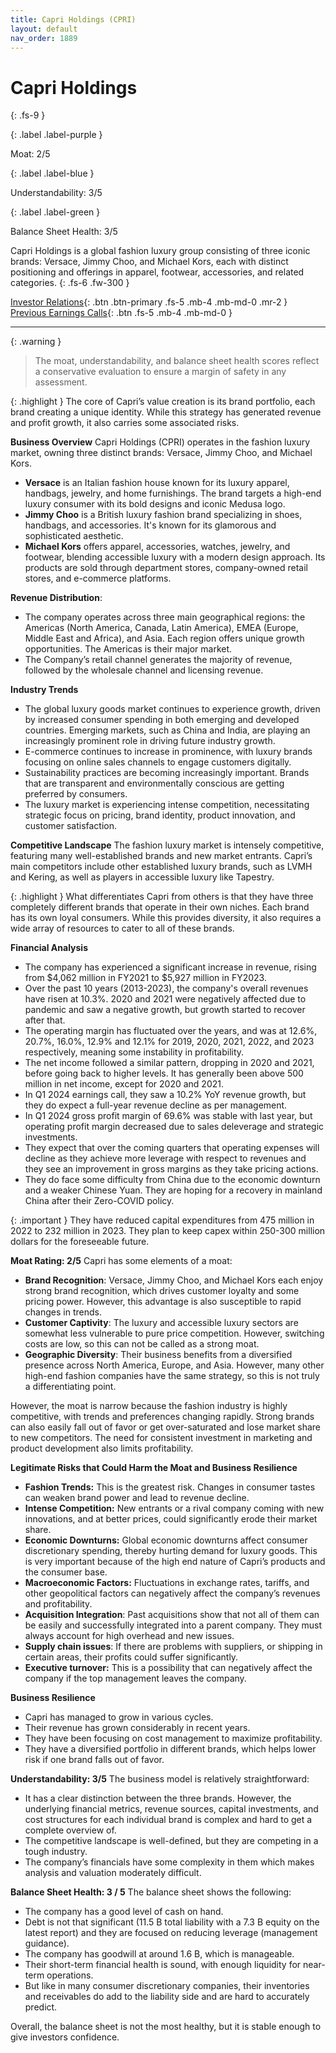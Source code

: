 ```yaml
---
title: Capri Holdings (CPRI)
layout: default
nav_order: 1889
---
```


# Capri Holdings
{: .fs-9 }

{: .label .label-purple }

Moat: 2/5

{: .label .label-blue }

Understandability: 3/5

{: .label .label-green }

Balance Sheet Health: 3/5

Capri Holdings is a global fashion luxury group consisting of three iconic brands: Versace, Jimmy Choo, and Michael Kors, each with distinct positioning and offerings in apparel, footwear, accessories, and related categories.
{: .fs-6 .fw-300 }

[Investor Relations](https://www.google.com/search?q=CPRI+investor+relations){: .btn .btn-primary .fs-5 .mb-4 .mb-md-0 .mr-2 }
[Previous Earnings Calls](https://discountingcashflows.com/company/CPRI/transcripts/){: .btn .fs-5 .mb-4 .mb-md-0 }

---

{: .warning }
>The moat, understandability, and balance sheet health scores reflect a conservative evaluation to ensure a margin of safety in any assessment.



{: .highlight }
The core of Capri’s value creation is its brand portfolio, each brand creating a unique identity. While this strategy has generated revenue and profit growth, it also carries some associated risks.

**Business Overview**
Capri Holdings (CPRI) operates in the fashion luxury market, owning three distinct brands: Versace, Jimmy Choo, and Michael Kors.
*   **Versace** is an Italian fashion house known for its luxury apparel, handbags, jewelry, and home furnishings. The brand targets a high-end luxury consumer with its bold designs and iconic Medusa logo.
*   **Jimmy Choo** is a British luxury fashion brand specializing in shoes, handbags, and accessories. It's known for its glamorous and sophisticated aesthetic.
*   **Michael Kors** offers apparel, accessories, watches, jewelry, and footwear, blending accessible luxury with a modern design approach. Its products are sold through department stores, company-owned retail stores, and e-commerce platforms.

**Revenue Distribution**:
*   The company operates across three main geographical regions: the Americas (North America, Canada, Latin America), EMEA (Europe, Middle East and Africa), and Asia. Each region offers unique growth opportunities. The Americas is their major market.
*   The Company’s retail channel generates the majority of revenue, followed by the wholesale channel and licensing revenue.

**Industry Trends**
*   The global luxury goods market continues to experience growth, driven by increased consumer spending in both emerging and developed countries. Emerging markets, such as China and India, are playing an increasingly prominent role in driving future industry growth.
*   E-commerce continues to increase in prominence, with luxury brands focusing on online sales channels to engage customers digitally.
*   Sustainability practices are becoming increasingly important. Brands that are transparent and environmentally conscious are getting preferred by consumers.
*   The luxury market is experiencing intense competition, necessitating strategic focus on pricing, brand identity, product innovation, and customer satisfaction.

**Competitive Landscape**
The fashion luxury market is intensely competitive, featuring many well-established brands and new market entrants. Capri’s main competitors include other established luxury brands, such as LVMH and Kering, as well as players in accessible luxury like Tapestry.

{: .highlight }
What differentiates Capri from others is that they have three completely different brands that operate in their own niches. Each brand has its own loyal consumers. While this provides diversity, it also requires a wide array of resources to cater to all of these brands.

**Financial Analysis**
*   The company has experienced a significant increase in revenue, rising from $4,062 million in FY2021 to $5,927 million in FY2023.
*   Over the past 10 years (2013-2023), the company's overall revenues have risen at 10.3%. 2020 and 2021 were negatively affected due to pandemic and saw a negative growth, but growth started to recover after that.
*   The operating margin has fluctuated over the years, and was at 12.6%, 20.7%, 16.0%, 12.9% and 12.1% for 2019, 2020, 2021, 2022, and 2023 respectively, meaning some instability in profitability.
*   The net income followed a similar pattern, dropping in 2020 and 2021, before going back to higher levels. It has generally been above 500 million in net income, except for 2020 and 2021.
*   In Q1 2024 earnings call, they saw a 10.2% YoY revenue growth, but they do expect a full-year revenue decline as per management.
*   In Q1 2024 gross profit margin of 69.6% was stable with last year, but operating profit margin decreased due to sales deleverage and strategic investments.
*   They expect that over the coming quarters that operating expenses will decline as they achieve more leverage with respect to revenues and they see an improvement in gross margins as they take pricing actions.
*   They do face some difficulty from China due to the economic downturn and a weaker Chinese Yuan. They are hoping for a recovery in mainland China after their Zero-COVID policy.

{: .important }
They have reduced capital expenditures from 475 million in 2022 to 232 million in 2023. They plan to keep capex within 250-300 million dollars for the foreseeable future.

**Moat Rating: 2/5**
Capri has some elements of a moat:
*  **Brand Recognition**: Versace, Jimmy Choo, and Michael Kors each enjoy strong brand recognition, which drives customer loyalty and some pricing power. However, this advantage is also susceptible to rapid changes in trends.
*   **Customer Captivity**: The luxury and accessible luxury sectors are somewhat less vulnerable to pure price competition. However, switching costs are low, so this can not be called as a strong moat.
*   **Geographic Diversity**: Their business benefits from a diversified presence across North America, Europe, and Asia. However, many other high-end fashion companies have the same strategy, so this is not truly a differentiating point.

 However, the moat is narrow because the fashion industry is highly competitive, with trends and preferences changing rapidly. Strong brands can also easily fall out of favor or get over-saturated and lose market share to new competitors. The need for consistent investment in marketing and product development also limits profitability.

**Legitimate Risks that Could Harm the Moat and Business Resilience**
*   **Fashion Trends:** This is the greatest risk. Changes in consumer tastes can weaken brand power and lead to revenue decline.
*  **Intense Competition:** New entrants or a rival company coming with new innovations, and at better prices, could significantly erode their market share.
*   **Economic Downturns:** Global economic downturns affect consumer discretionary spending, thereby hurting demand for luxury goods. This is very important because of the high end nature of Capri’s products and the consumer base.
*   **Macroeconomic Factors:** Fluctuations in exchange rates, tariffs, and other geopolitical factors can negatively affect the company’s revenues and profitability.
*   **Acquisition Integration**: Past acquisitions show that not all of them can be easily and successfully integrated into a parent company. They must always account for high overhead and new issues.
*   **Supply chain issues**: If there are problems with suppliers, or shipping in certain areas, their profits could suffer significantly.
*   **Executive turnover:** This is a possibility that can negatively affect the company if the top management leaves the company.

**Business Resilience**
*   Capri has managed to grow in various cycles. 
*  Their revenue has grown considerably in recent years.
* They have been focusing on cost management to maximize profitability.
*   They have a diversified portfolio in different brands, which helps lower risk if one brand falls out of favor.

**Understandability: 3/5**
The business model is relatively straightforward:
*   It has a clear distinction between the three brands. However, the underlying financial metrics, revenue sources, capital investments, and cost structures for each individual brand is complex and hard to get a complete overview of.
*   The competitive landscape is well-defined, but they are competing in a tough industry.
*   The company’s financials have some complexity in them which makes analysis and valuation moderately difficult.

**Balance Sheet Health: 3 / 5**
The balance sheet shows the following:
*   The company has a good level of cash on hand.
*   Debt is not that significant (11.5 B total liability with a 7.3 B equity on the latest report) and they are focused on reducing leverage (management guidance).
*   The company has goodwill at around 1.6 B, which is manageable.
*   Their short-term financial health is sound, with enough liquidity for near-term operations.
*   But like in many consumer discretionary companies, their inventories and receivables do add to the liability side and are hard to accurately predict.

Overall, the balance sheet is not the most healthy, but it is stable enough to give investors confidence.

